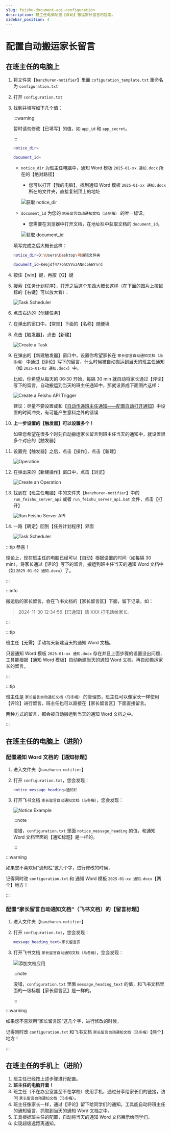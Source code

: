 ```yaml
---
slug: feishu-document-api-configuration
description: 班主任电脑配置【自动】搬运家长留言的指南。
sidebar_position: 4
---
```


# 配置自动搬运家长留言

## 在班主任的电脑上

1. 将文件夹【`banzhuren-notifier`】里面 `cofiguration_template.txt` 重命名为 `configuration.txt`
2. 打开 `configuration.txt`
3. 找到并填写如下几个值：

    :::warning

    暂时请勿修改【已填写】的值，如 `app_id` 和 `app_secret`。

    :::

    ```bash
    notice_dir=

    document_id=
    ```

    - `notice_dir` 为班主任电脑中，通知 Word 模板 `2025-01-xx 通知.docx` 所在的【绝对路径】

        - 您可以打开【我的电脑】，找到通知 Word 模板 `2025-01-xx 通知.docx` 所在的文件夹，直接复制顶上的地址

        ![获取 notice_dir](/img/copy-notice-dir.png)

    - `document_id` 为您的 `家长留言自动通知文档（马冬梅）` 的唯一标识。

        - 您需要在浏览器中打开文档，在地址栏中获取文档的 `document_id`。

        ![获取 document_id](https://sf3-cn.feishucdn.com/obj/open-platform-opendoc/f8dac29d8ea3f01f5a651e0445193213_W0CZqRcbHM.png)

    填写完成之后大概长这样：

    ```bash
    notice_dir=D:\Users\Desktop\可编辑文件夹

    document_id=Ke6jdf477ohCVVxzANnc56WYnrd
    ```

4. 按住【win】键，再按【Q】键
5. 搜索【任务计划程序】，打开之后这个东西大概长这样（在下面的图片上按鼠标的【右键】可以放大看）：

    ![Task Scheduler](/img/task-scheduler.png)

6. 点击右边的【创建任务】
7. 在弹出的窗口中，【常规】下面的【名称】随便填
8. 点击【触发器】，点击【新建】

    ![Create a Task](/img/create-a-task.png)

9. 在弹出的【新建触发器】窗口中，设置你希望家长在 `家长留言自动通知文档（马冬梅）` 中通过【评论】写下的留言，什么时候被自动搬运到当天的班主任通知（如 `2025-01-02 通知.docx`）中。

    比如，你希望从每天的 06:30 开始，每隔 30 min 就自动将家长通过【评论】写下的留言，自动搬运到当天的班主任通知中，那就设置成下面图片这样：

    ![Create a Feishu API Trigger](/img/create-a-feishu-api-trigger.png)

    建议：尽量不要设置成和【[自动传递班主任通知——配置自动打开通知](../tutorial-bat/openning-configuration)】中设置的时间冲突，有可能产生意料之外的错误
10. **上一步设置的【触发器】可以设置多个！**

    如果您希望在很多个时刻自动搬运家长留言到班主任当天的通知中，就设置很多个对应的【触发器】

11. 设置完【触发器】之后，点击【操作】，点击【新建】

    ![Operation](/img/operation.png)

12. 在弹出来的【新建操作】窗口中，点击【浏览】

    ![Create an Operation](/img/create-an-operation.png)

13. 找到在【班主任电脑】中的文件夹【`banzhuren-notifier`】中的 `run_feishu_server_api` 或者 `run_feishu_server_api.bat` 文件，点击【打开】

    ![Run Feishu Server API](/img/run-feishu-server-api.png)

14. 一路【确定】回到【任务计划程序】界面

    ![Task Scheduler](/img/task-scheduler.png)

:::tip 恭喜！

理论上，现在班主任的电脑已经可以【自动】根据设置的时间（如每隔 30 min），将家长通过【评论】写下的留言，搬运到班主任当天的通知 Word 文档中（如 `2025-01-02 通知.docx`）了。

:::

:::info

搬运后的家长留言，会在飞书文档的【家长留言区】下面，留下记录，如：

> 2024-11-30 12:34:56【已通知】请 XXX 打电话给家长。

:::

:::tip

班主任【无需】手动每天新建当天的通知 Word 文档。

只要通知 Word 模板 `2025-01-xx 通知.docx` 存在并且上面步骤的设置没出问题，工具能根据【通知 Word 模板】自动新建当天的通知 Word 文档，再自动搬运家长的留言。

:::

:::tip

班主任是 `家长留言自动通知文档（马冬梅）` 的管理员，班主任可以像家长一样使用【评论】进行留言，班主任也可以直接在【家长留言区】下面直接留言。

两种方式的留言，都会被自动搬运到当天的通知 Word 文档之中。

:::

## 在班主任的电脑上（进阶）

### 配置通知 Word 文档的【通知标题】

1. 进入文件夹【`banzhuren-notifier`】
2. 打开 `configuration.txt`，您会发现：

    ```bash
    notice_message_heading=通知栏
    ```

3. 打开飞书文档 `家长留言自动通知文档（马冬梅）`，您会发现：

    ![Notice Example](/img/notice-example.png)

    :::note

    没错，`configuration.txt` 里面 `notice_message_heading` 的值，和通知 Word 文档里面的【通知标题】是一样的。

    :::

:::warning

如果您不喜欢用“通知栏”这几个字，进行修改的时候，

记得同时改 `configuration.txt` 和 通知 Word 模板 `2025-01-xx 通知.docx`【两个】地方！

:::

### 配置“家长留言自动通知文档”（飞书文档）的【留言标题】

1. 进入文件夹【`banzhuren-notifier`】
2. 打开 `configuration.txt`，您会发现：

    ```bash
    message_heading_text=家长留言区
    ```

3. 打开飞书文档 `家长留言自动通知文档（马冬梅）`，您会发现：

    ![添加文档应用](/img/add-a-document-application.png)

    :::note

    没错，`configuration.txt` 里面 `message_heading_text` 的值，和飞书文档里面的一级标题【家长留言区】是一样的。

    :::

:::warning

如果您不喜欢用“家长留言区”这几个字，进行修改的时候，

记得同时改 `configuration.txt` 和飞书文档 `家长留言自动通知文档（马冬梅）`【两个】地方！

:::

## 在班主任的手机上（进阶）

1. 班主任已经按上述步骤进行配置。
2. **班主任的电脑开着！**
3. 班主任（不在办公室甚至不在学校）使用手机，通过分享给家长们的链接，访问 `家长留言自动通知文档（马冬梅）`。
4. 班主任像家长一样，通过【评论】留下给同学们的通知。工具能自动将班主任的通知留言，抓取到当天的通知 Word 文档之中。
5. 工具根据班主任的配置，自动将当天的通知 Word 文档展示给同学们。
6. 实现超级远距离通知。
